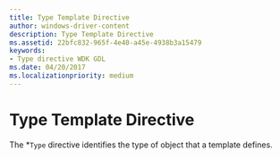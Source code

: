 ```yaml
---
title: Type Template Directive
author: windows-driver-content
description: Type Template Directive
ms.assetid: 22bfc832-965f-4e40-a45e-4938b3a15479
keywords:
- Type directive WDK GDL
ms.date: 04/20/2017
ms.localizationpriority: medium
---
```


# Type Template Directive


The \*`Type` directive identifies the type of object that a template defines.

 

 





